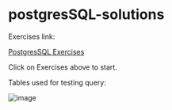 # postgresSQL-solutions
Exercises link:

[PostgresSQL Exercises](https://pgexercises.com/gettingstarted.html)

Click on Exercises above to start.

Tables used for testing query:

![image](https://user-images.githubusercontent.com/57009626/157373344-a4b32845-f00f-4ff7-a6ae-db3c78698aea.png)

